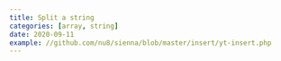 ```yaml
---
title: Split a string
categories: [array, string]
date: 2020-09-11
example: //github.com/nu8/sienna/blob/master/insert/yt-insert.php
---
```

